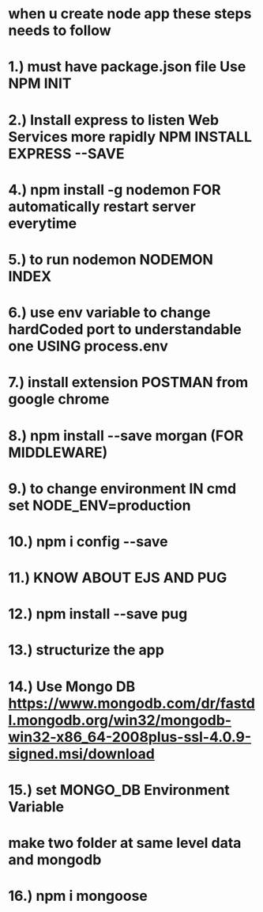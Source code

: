 # when u create node app these steps needs to follow
# 1.) must have package.json file Use NPM INIT 
# 2.) Install express to listen Web Services more rapidly NPM INSTALL EXPRESS --SAVE 
# 4.) npm install -g nodemon FOR automatically restart server everytime 
# 5.) to run nodemon NODEMON INDEX
# 6.) use env variable to change hardCoded port to understandable one USING process.env
# 7.) install extension POSTMAN from google chrome
# 8.) npm install --save morgan (FOR MIDDLEWARE)
# 9.) to change environment IN cmd set NODE_ENV=production
# 10.) npm i config --save 
# 11.) KNOW ABOUT EJS AND PUG
# 12.) npm install --save pug 
# 13.) structurize the app  
# 14.) Use Mongo DB https://www.mongodb.com/dr/fastdl.mongodb.org/win32/mongodb-win32-x86_64-2008plus-ssl-4.0.9-signed.msi/download
# 15.) set MONGO_DB Environment Variable
# make two folder at same level data and mongodb 
# 16.) npm i mongoose